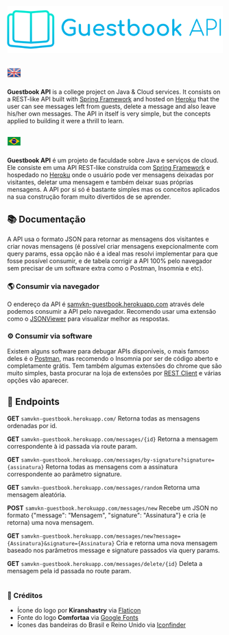 # ![Guestbook API logo](/images/logo.png "Guestbook API")

### ![United Kingdom's flag](/images/uk.png "English")
**Guestbook API** is a college project on Java & Cloud services. It consists on a REST-like API built with [Spring Framework](https://spring.io/) and hosted on [Heroku](https://heroku.com) that the user can see messages left from guests, delete a message and also leave his/her own messages. The API in itself is very simple, but the concepts applied to building it were a thrill to learn.


### ![Brazil's flag](/images/brazil.png "Portuguese")
**Guestbook API** é um projeto de faculdade sobre Java e serviços de cloud. Ele consiste em uma API REST-like construída com [Spring Framework](https://spring.io/) e hospedado no [Heroku](https://heroku.com) onde o usuário pode ver mensagens deixadas por visitantes, deletar uma mensagem e também deixar suas próprias mensagens. A API por si só é bastante simples mas os conceitos aplicados na sua construção foram muito divertidos de se aprender.


## :books: Documentação

A API usa o formato JSON para retornar as mensagens dos visitantes e criar novas mensagens (é possível criar mensagens exepcionalmente com query params, essa opção não é a ideal mas resolvi implementar para que fosse possível consumir, e de tabela corrigir a API 100% pelo navegador sem precisar de um software extra como o Postman, Insomnia e etc).

### :earth_americas: Consumir via navegador

O endereço da API é [samvkn-guestbook.herokuapp.com](https://samvkn-guestbook.herokuapp.com) através dele podemos consumir a API pelo navegador. Recomendo usar uma extensão como o [JSONViewer](https://chrome.google.com/webstore/detail/json-viewer/gbmdgpbipfallnflgajpaliibnhdgobh?hl=pt-BR) para visualizar melhor as respostas.

### :gear: Consumir via software
Existem alguns software para debugar APIs disponíveis, o mais famoso deles é o [Postman](https://www.postman.com/), mas recomendo o Insomnia por ser de código aberto e completamente grátis. Tem também algumas extensões do chrome que são muito simples, basta procurar na loja de extensões por [REST Client](https://chrome.google.com/webstore/detail/yet-another-rest-client/ehafadccdcdedbhcbddihehiodgcddpl?hl=pt-BR) e várias opções vão aparecer.

## :round_pushpin: Endpoints

**GET** `samvkn-guestbook.herokuapp.com/` Retorna todas as mensagens ordenadas por id.

**GET** `samvkn-guestbook.herokuapp.com/messages/{id}` Retorna a mensagem correspondente à id passada via route param.

**GET** `samvkn-guestbook.herokuapp.com/messages/by-signature?signature={assinatura}` Retorna todas as mensagens com a assinatura correspondente ao parâmetro signature.

**GET** `samvkn-guestbook.herokuapp.com/messages/random` Retorna uma mensagem aleatória.

**POST** `samvkn-guestbook.herokuapp.com/messages/new` Recebe um JSON no formato {"message": "Mensagem", "signature": "Assinatura"} e cria (e retorna) uma nova mensagem.

**GET** `samvkn-guestbook.herokuapp.com/messages/new?message={Assinatura}&signature={Assinatura}` Cria e retorna uma nova mensagem baseado nos parâmetros message e signature passados via query params.

**GET** `samvkn-guestbook.herokuapp.com/messages/delete/{id}` Deleta a mensagem pela id passada no route param.

# 

### :page_with_curl: Créditos

* Ícone do logo por **Kiranshastry** via [Flaticon](https://www.flaticon.com/authors/kiranshastry)
* Fonte do logo **Comfortaa** via [Google Fonts](https://fonts.google.com)
* Ícones das bandeiras do Brasil e Reino Unido via [Iconfinder](https://iconfinder.com)